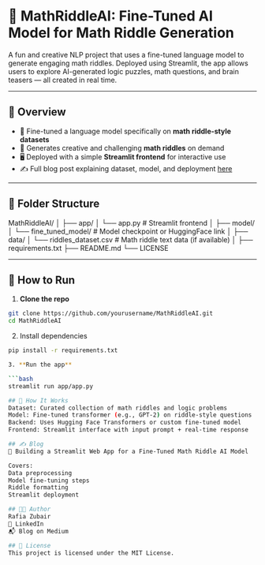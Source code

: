 # 🧩 MathRiddleAI: Fine-Tuned AI Model for Math Riddle Generation

A fun and creative NLP project that uses a fine-tuned language model to generate engaging math riddles. Deployed using Streamlit, the app allows users to explore AI-generated logic puzzles, math questions, and brain teasers — all created in real time.

---

## 📖 Overview

- 🤖 Fine-tuned a language model specifically on **math riddle-style datasets**
- 🧠 Generates creative and challenging **math riddles** on demand
- 🖥️ Deployed with a simple **Streamlit frontend** for interactive use
- ✍️ Full blog post explaining dataset, model, and deployment [here](https://medium.com/@f219643/building-a-streamlit-web-app-for-a-fine-tuned-math-riddle-ai-model-ee881f7de009)

---

## 📁 Folder Structure

MathRiddleAI/
│
├── app/
│ └── app.py # Streamlit frontend
│
├── model/
│ └── fine_tuned_model/ # Model checkpoint or HuggingFace link
│
├── data/
│ └── riddles_dataset.csv # Math riddle text data (if available)
│
├── requirements.txt
├── README.md
└── LICENSE

---

## 🚀 How to Run

1. **Clone the repo**

```bash
git clone https://github.com/yourusername/MathRiddleAI.git
cd MathRiddleAI

```

2. Install dependencies

```bash
pip install -r requirements.txt

3. **Run the app**

```bash
streamlit run app/app.py

## 🧠 How It Works
Dataset: Curated collection of math riddles and logic problems
Model: Fine-tuned transformer (e.g., GPT-2) on riddle-style questions
Backend: Uses Hugging Face Transformers or custom fine-tuned model
Frontend: Streamlit interface with input prompt + real-time response

## ✍️ Blog
📰 Building a Streamlit Web App for a Fine-Tuned Math Riddle AI Model

Covers:
Data preprocessing
Model fine-tuning steps
Riddle formatting
Streamlit deployment

## 👩‍💻 Author
Rafia Zubair
🔗 LinkedIn
📬 Blog on Medium

## 📜 License
This project is licensed under the MIT License.
